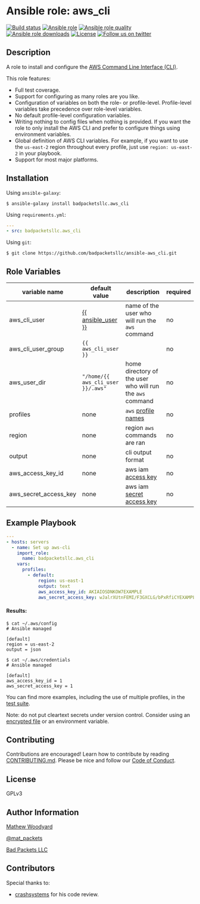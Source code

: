 Ansible role: aws_cli
=====================

[![Build status](https://img.shields.io/travis/com/badpacketsllc/ansible-aws_cli.svg?style=flat)](https://travis-ci.com/badpacketsllc/ansible-aws_cli)
[![Ansible role](https://img.shields.io/ansible/role/37536.svg?style=flat)](https://galaxy.ansible.com/badpacketsllc/aws_cli)
[![Ansible role quality](https://img.shields.io/ansible/quality/37536.svg?style=flat)](https://galaxy.ansible.com/badpacketsllc/aws_cli)
[![Ansible role downloads](https://img.shields.io/ansible/role/d/37536.svg?style=flat)](https://galaxy.ansible.com/badpacketsllc/aws_cli)
[![License](https://img.shields.io/github/license/badpacketsllc/ansible-aws_cli.svg?style=flat)](https://github.com/badpacketsllc/ansible-aws_cli/blob/master/LICENSE)
[![Follow us on twitter](https://img.shields.io/twitter/follow/bad_packets.svg?style=social)](https://twitter.com/bad_packets/)

Description
-----------

A role to install and configure the
[AWS Command Line Interface (CLI)](https://aws.amazon.com/cli/).

This role features:
- Full test coverage.
- Support for configuring as many roles are you like.
- Configuration of variables on both the role- or profile-level. Profile-level
  variables take precedence over role-level variables. 
- No default profile-level configuration variables.
- Writing nothing to config files when nothing is provided. If you want the
  role to only install the AWS CLI and prefer to configure things
  using environment variables.
- Global definition of AWS CLI variables. For example, if you want to use the
  `us-east-2` region throughout every profile, just use `region: us-east-2`
  in your playbook.
- Support for most major platforms.

Installation
------------

Using `ansible-galaxy`:

```shell
$ ansible-galaxy install badpacketsllc.aws_cli
```

Using `requirements.yml`:

```yaml
---
- src: badpacketsllc.aws_cli
```

Using `git`:

```shell
$ git clone https://github.com/badpacketsllc/ansible-aws_cli.git
```


Role Variables
--------------

| variable name         | default value                                                                                                                                                    | description                                                                                                   | required |
|-----------------------|------------------------------------------------------------------------------------------------------------------------------------------------------------------|---------------------------------------------------------------------------------------------------------------|----------|
| aws_cli_user          | [{{ ansible_user }}](https://docs.ansible.com/ansible/latest/user_guide/playbooks_variables.html?highlight=ansible_user#variables-discovered-from-systems-facts) | name of the user who will run the `aws` command                                                               | no       |
| aws_cli_user_group    | `{{ aws_cli_user }}`                                                                                                                                             |                                                                                                               | no       |
| aws_user_dir          | `"/home/{{ aws_cli_user }}/.aws"`                                                                                                                                | home directory of the user who will run the `aws` command                                                     | no       |                                                         | no       |
| profiles              | none                                                                                                                                                             | `aws` [profile names](https://docs.aws.amazon.com/cli/latest/userguide/cli-configure-profiles.html)           | no       |
| region                | none                                                                                                                                                             | region `aws` commands are ran                                                                                 | no       |
| output                | none                                                                                                                                                             | cli output format                                                                                             | no       |
| aws_access_key_id     | none                                                                                                                                                             | aws iam [access key](https://docs.aws.amazon.com/IAM/latest/UserGuide/id_credentials_access-keys.html)        | no       |
| aws_secret_access_key | none                                                                                                                                                             | aws iam [secret access key](https://docs.aws.amazon.com/IAM/latest/UserGuide/id_credentials_access-keys.html) | no       |

Example Playbook
----------------

```yaml
---
- hosts: servers
  - name: Set up aws-cli
    import_role:
      name: badpacketsllc.aws_cli
    vars:
      profiles:
        - default:
            region: us-east-1
            output: text
            aws_access_key_id: AKIAIOSDNKOW7EXAMPLE
            aws_secret_access_key: wJalrXUtnFEMI/F3GXCLG/bPxRfiCYEXAMPLEKEY
```

#### Results:

```shell
$ cat ~/.aws/config
# Ansible managed

[default]
region = us-east-2
output = json

```

```shell
$ cat ~/.aws/credentials
# Ansible managed

[default]
aws_access_key_id = 1
aws_secret_access_key = 1

```

You can find more examples, including the use of multiple profiles, in the
[test suite](https://github.com/badpacketsllc/ansible-aws_cli/blob/master/molecule/default/playbook.yml).

Note: do not put cleartext secrets under version control. Consider using an
[encrypted file](https://docs.ansible.com/ansible/latest/user_guide/vault.html)
or an environment variable.

Contributing
------------

Contributions are encouraged! Learn how to contribute by reading
[CONTRIBUTING.md](https://github.com/badpacketsllc/ansible-aws_cli/blob/master/CONTRIBUTING.md).
Please be nice and follow our
[Code of Conduct](https://www.contributor-covenant.org/version/1/4/code-of-conduct).

License
-------

GPLv3

Author Information
------------------

[Mathew Woodyard](https://www.woodrad.com)

[@mat_packets](https://twitter.com/mat_packets)

[Bad Packets LLC](https://badpackets.net)

Contributors
------------

Special thanks to:
- [crashsystems](http://crashsystems.net/) for his code review.
